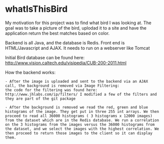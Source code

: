 # whatIsThisBird

My motivation for this project was to find what bird I was looking at. The goal was to take a picture of the bird, uplodad it to a site and have the application return the best matches based on color.

Backend is all Java, and the database is Redis. Front end is HTML/Javascript and AJAX. It needs to run on a webserver like Tomcat

Initial Bird database can be found here: http://www.vision.caltech.edu/visipedia/CUB-200-2011.html

How the backend works:
    
    - After the image is uploaded and sent to the backend via an AJAX call, the background is removed via Image Filtering: 
    the code for the filtering was found here: http://www.jhlabs.com/ip/filters/ I modified a few of the filters and they are part of the git package
    
    - After the background is removed we read the red, green and blue histograms of the image. They get put in three 255 int arrays. We then proceed to read all 36000 histograms ( 3 histograms x 12000 images) from the dataset which are in the Redis database. We run a correlation on the 3 histograms from the images versus the 36000 histograms from the dataset, and we select the images with the highest correlation. We then proceed to return those images to the client so it can display them. 
    

